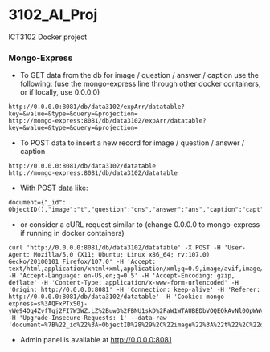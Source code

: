 # 3102_AI_Proj
ICT3102 Docker project

### Mongo-Express
- To GET data from the db for image / question / answer / caption use the following: (use the mongo-express line through other docker containers, or if locally, use 0.0.0.0) 
```
http://0.0.0.0:8081/db/data3102/expArr/datatable?key=&value=&type=&query=&projection=
http://mongo-express:8081/db/data3102/expArr/datatable?key=&value=&type=&query=&projection=
```


- To POST data to insert a new record for image / question / answer / caption
```
http://0.0.0.0:8081/db/data3102/datatable
http://mongo-express:8081/db/data3102/datatable
```
- With POST data like:
```
document={"_id": ObjectID(),"image":"t","question":"qns","answer":"ans","caption":"capt"}
```

- or consider a cURL request similar to (change 0.0.0.0 to mongo-express if running in docker containers)
```
curl 'http://0.0.0.0:8081/db/data3102/datatable' -X POST -H 'User-Agent: Mozilla/5.0 (X11; Ubuntu; Linux x86_64; rv:107.0) Gecko/20100101 Firefox/107.0' -H 'Accept: text/html,application/xhtml+xml,application/xml;q=0.9,image/avif,image/webp,*/*;q=0.8' -H 'Accept-Language: en-US,en;q=0.5' -H 'Accept-Encoding: gzip, deflate' -H 'Content-Type: application/x-www-form-urlencoded' -H 'Origin: http://0.0.0.0:8081' -H 'Connection: keep-alive' -H 'Referer: http://0.0.0.0:8081/db/data3102/datatable' -H 'Cookie: mongo-express=s%3AQFxPTxS0j-yWe94Oq4ZvfTqj2FI7W3WZ.LZ%2Buw3%2FBNU1skD%2FaW1WTAUBEDbVOQEOkAvNl0OpWWVs' -H 'Upgrade-Insecure-Requests: 1' --data-raw 'document=%7B%22_id%22%3A+ObjectID%28%29%2C%22image%22%3A%22t%22%2C%22question%22%3A%22qns%22%2C%22answer%22%3A%22ans%22%2C%22caption%22%3A%22capt%22%7D'
```

- Admin panel is available at http://0.0.0.0:8081 
